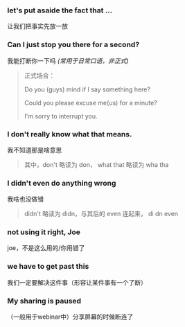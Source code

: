 ### let's put asaide the fact that ...

让我们把事实先放一放

### Can I just stop you there for a second?

我能打断你一下吗 _(常用于日常口语，非正式)_

> 正式场合：
>
> Do you (guys) mind if I say something here?
>
> Could you please excuse me(us) for a minute?
>
> I'm sorry to interrupt you.

### I don't really know what that means.

我不知道那是啥意思

> 其中，don't 略读为 don， what that 略读为 wha tha

### I didn't even do anything wrong

我啥也没做错

> didn't 略读为 didn，与其后的 even 连起来， di dn even

### not using it right, Joe

joe，不是这么用的/你用错了

### we have to get past this

我们一定要解决这件事（形容让某件事有一个了断）

### My sharing is paused

（一般用于webinar中）分享屏幕的时候断连了





